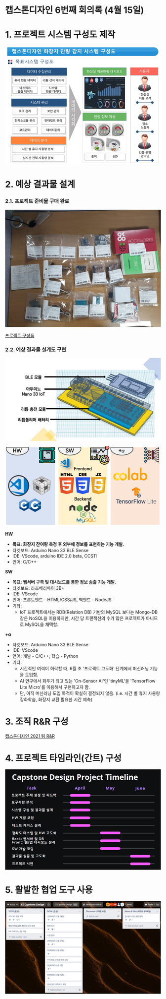 # 캡스톤디자인 6번째 회의록 (4월 15일)

# 1. 프로젝트 시스템 구성도 제작

![image1](./csv/6th_meeting/Untitled.png)

# 2. 예상 결과물 설계

### 2.1. 프로젝트 준비물 구매 완료

![image2](./csv/6th_meeting/Untitled1.png)

[프로젝트 구성품](./csv/6th_meeting/Untitled6.png)

### 2.2. 예상 결과물 설계도 구현

![image3](./csv/6th_meeting/Untitled2.png)

![imgae4](./csv/6th_meeting/Untitled3.png)

**HW**

- **목표: 화장지 잔여량 측정 후 외부에 정보를 표현하는 기능 개발.**
- 타겟보드: Arduino Nano 33 BLE Sense
- IDE: VScode, arduino IDE 2.0 beta, CCS11
- 언어: C/C++

**SW** 

- **목표: 웹서버 구축 및 대시보드를 통한 정보 송출 기능 개발.**
- 타겟보드: 라즈베리파이 3B+
- IDE: VScode
- 언어: 프론트엔드 - HTML/CSS/JS, 백엔드 - NodeJS
- 기타:
    - IoT 프로젝트에서는 RDB(Relation DB) 기반의 MySQL 보다는 Mongo-DB 같은 NoSQL을 이용하지만, 시간 당 트랜잭션의 수가 많은 프로젝트가 아니므로 MySQL을 채택함.

**+α**

- 타겟보드: Arduino Nano 33 BLE Sense
- IDE: VScode
- 언어: 개발 - C/C++, 학습 - Python
- 기타:
    - 시간적인 여력이 허락할 때, 6월 초 '프로젝트 고도화' 단계에서 머신러닝 기능을 도입함.
    - AI 연구에서 화두가 되고 있는 'On-Sensor AI'인 'tinyML'을 'TensorFlow Lite Micro'를 이용해서 구현하고자 함.
    - 단, 아직 머신러닝 도입 목적이 확실히 결정되지 않음.
    (i.e. 시간 별 휴지 사용량 강화학습, 화장지 교환 필요한 시간 예측)

# 3. 조직 R&R 구성

[캡스톤디자인 2021 팀 R&R](https://www.notion.so/26fa961853be4d258fac8b614b681350)

# 4. 프로젝트 타임라인(간트) 구성

![image5](./csv/6th_meeting/Untitled4.png)

# 5. 활발한 협업 도구 사용

![image6](./csv/6th_meeting/Untitled5.png)
